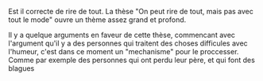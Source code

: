 Est il correcte de rire de tout. La thèse "On peut rire de tout, mais pas avec tout le mode" ouvre un thème assez grand et profond.

Il y a quelque arguments en faveur de cette thèse, commencant avec l'argument  qu'il y a des personnes qui traitent des choses difficules avec l'humeur, c'est dans ce moment un "mechanisme" pour le 
proccesser. 
Comme par exemple des personnes qui ont perdu leur père, et qui font des blagues 